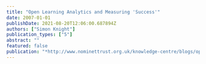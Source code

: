 ```yaml
---
title: "Open Learning Analytics and Measuring 'Success'"
date: 2007-01-01
publishDate: 2021-08-20T12:06:00.687894Z
authors: ["Simon Knight"]
publication_types: ["5"]
abstract: ""
featured: false
publication: "*http://www.nominettrust.org.uk/knowledge-centre/blogs/open-learning łdots*"
---
```


